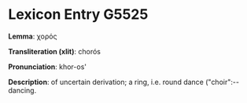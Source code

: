 # Lexicon Entry G5525

**Lemma**: χορός

**Transliteration (xlit)**: chorós

**Pronunciation**: khor-os'

**Description**:
of uncertain derivation; a ring, i.e. round dance ("choir":--dancing.
